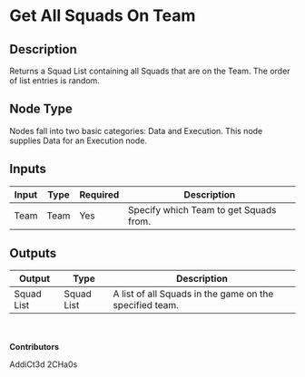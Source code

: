 # Get All Squads On Team

## Description
Returns a Squad List containing all Squads that are on the Team. The order of list entries is random. 

## Node Type
Nodes fall into two basic categories: Data and Execution. This node supplies Data for an Execution node.

## Inputs
| Input            | Type             | Required | Description												    |
|------------------|------------------|----------|--------------------------------------------------------------|
| Team | Team | Yes | Specify which Team to get Squads from. |

## Outputs
| Output           | Type             | Description												     |
|------------------|------------------|--------------------------------------------------------------|
| Squad List | Squad List | A list of all Squads in the game on the specified team. |

\
\
**Contributors**

AddiCt3d 2CHa0s